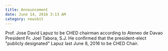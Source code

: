 ```yaml
---
title: Announcement
date: June 14, 2016 3:13 AM
category: newsbit
---
```


Prof. Jose David Lapuz to be CHED chairman according to Ateneo de Davao President Fr. Joel Tabora, S.J.
He confirmed that the president-elect "publicly designated" Lapuz last June 8, 2016 to be CHED Chair.